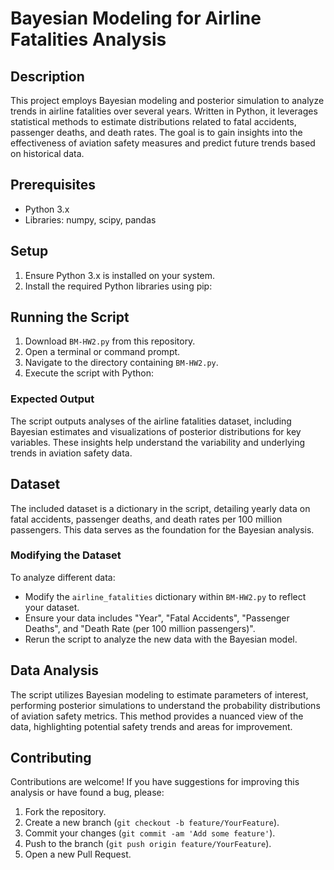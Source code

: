 # Bayesian Modeling for Airline Fatalities Analysis

## Description
This project employs Bayesian modeling and posterior simulation to analyze trends in airline fatalities over several years. Written in Python, it leverages statistical methods to estimate distributions related to fatal accidents, passenger deaths, and death rates. The goal is to gain insights into the effectiveness of aviation safety measures and predict future trends based on historical data.

## Prerequisites
- Python 3.x
- Libraries: numpy, scipy, pandas

## Setup
1. Ensure Python 3.x is installed on your system.
2. Install the required Python libraries using pip:

## Running the Script
1. Download `BM-HW2.py` from this repository.
2. Open a terminal or command prompt.
3. Navigate to the directory containing `BM-HW2.py`.
4. Execute the script with Python:

### Expected Output
The script outputs analyses of the airline fatalities dataset, including Bayesian estimates and visualizations of posterior distributions for key variables. These insights help understand the variability and underlying trends in aviation safety data.

## Dataset
The included dataset is a dictionary in the script, detailing yearly data on fatal accidents, passenger deaths, and death rates per 100 million passengers. This data serves as the foundation for the Bayesian analysis.

### Modifying the Dataset
To analyze different data:
- Modify the `airline_fatalities` dictionary within `BM-HW2.py` to reflect your dataset.
- Ensure your data includes "Year", "Fatal Accidents", "Passenger Deaths", and "Death Rate (per 100 million passengers)".
- Rerun the script to analyze the new data with the Bayesian model.

## Data Analysis
The script utilizes Bayesian modeling to estimate parameters of interest, performing posterior simulations to understand the probability distributions of aviation safety metrics. This method provides a nuanced view of the data, highlighting potential safety trends and areas for improvement.

## Contributing
Contributions are welcome! If you have suggestions for improving this analysis or have found a bug, please:
1. Fork the repository.
2. Create a new branch (`git checkout -b feature/YourFeature`).
3. Commit your changes (`git commit -am 'Add some feature'`).
4. Push to the branch (`git push origin feature/YourFeature`).
5. Open a new Pull Request.

